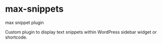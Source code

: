 # max-snippets
max snippet plugin

Custom plugin to display text snippets within WordPress sidebar widget or shortcode.
